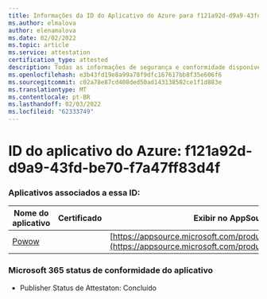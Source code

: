 ```yaml
---
title: Informações da ID do Aplicativo do Azure para f121a92d-d9a9-43fd-be70-f7a47ff83d4f
ms.author: elmalova
author: elenamalova
ms.date: 02/02/2022
ms.topic: article
ms.service: attestation
certification_type: attested
description: Todas as informações de segurança e conformidade disponíveis para f121a92d-d9a9-43fd-be70-f7a47ff83d4f.
ms.openlocfilehash: e3b43fd19e8a99a78f9dfc167617bb8f35e606f6
ms.sourcegitcommit: c02a78e87cd408ded50ad143138502ce1f1d883e
ms.translationtype: MT
ms.contentlocale: pt-BR
ms.lasthandoff: 02/03/2022
ms.locfileid: "62333749"
---
```

# <a name="azure-app-id-f121a92d-d9a9-43fd-be70-f7a47ff83d4f"></a>ID do aplicativo do Azure: f121a92d-d9a9-43fd-be70-f7a47ff83d4f


### <a name="apps-associated-with-this-id"></a>Aplicativos associados a essa ID:
| **Nome do aplicativo** | **Certificado** | **Exibir no AppSource** |
|--------------|---------------|-----------------------|
| [Powow](https://docs.microsoft.com/microsoft-365-app-certification/forward/WA200002952) |  | [https://appsource.microsoft.com/product/office/WA200002952](https://appsource.microsoft.com/product/office/WA200002952) |

### <a name="microsoft-365-app-compliance-status"></a>Microsoft 365 status de conformidade do aplicativo
- Publisher Status de Attestaton: Concluído
